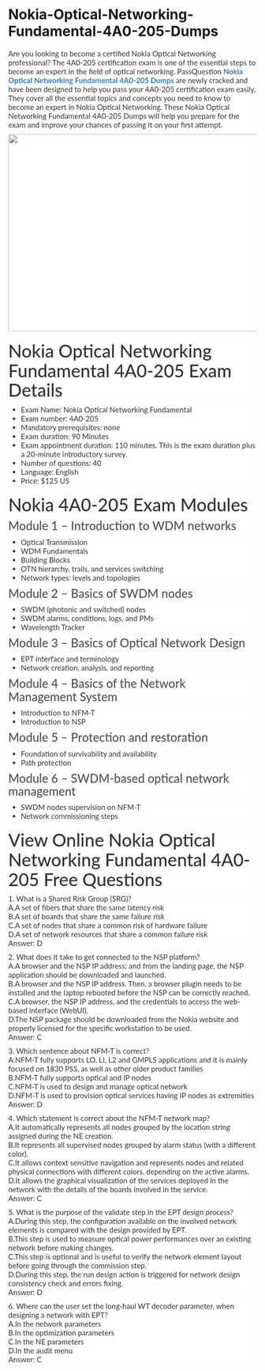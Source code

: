 # Nokia-Optical-Networking-Fundamental-4A0-205-Dumps
<p>
	<span style="font-size:12px;font-weight:normal;">
	<p style="box-sizing:border-box;margin-top:0px;margin-bottom:10px;color:#333333;font-family:Lato;font-size:15px;white-space:normal;background-color:#FFFFFF;">
		Are you looking to become a certified Nokia Optical Networking professional? The 4A0-205 certification exam is one of the essential steps to become an expert in the field of optical networking. PassQuestion&nbsp;<span style="box-sizing:border-box;font-weight:700;"><a href="https://www.passquestion.com/4a0-205.html" style="box-sizing:border-box;background-color:transparent;color:#337AB7;text-decoration-line:none;">Nokia Optical Networking Fundamental 4A0-205 Dumps</a></span>&nbsp;are newly cracked and have been designed to help you pass your 4A0-205 certification exam easily. They cover all the essential topics and concepts you need to know to become an expert in Nokia Optical Networking. These Nokia Optical Networking Fundamental 4A0-205 Dumps will help you prepare for the exam and improve your chances of passing it on your first attempt.
	</p>
	<p style="box-sizing:border-box;margin-top:0px;margin-bottom:10px;color:#333333;font-family:Lato;font-size:15px;white-space:normal;background-color:#FFFFFF;">
		<img alt="" src="https://www.passquestion.com/uploads/pqcom/images/20230221/d1f3a92b798807c8d487aa8ecd1ef6a1.png" style="box-sizing:border-box;vertical-align:middle;max-width:100%;height:399px;width:600px;" />
	</p>
	<h1 style="box-sizing:border-box;margin:20px 0px 10px;font-size:36px;font-family:Lato;font-weight:500;line-height:1.1;color:#333333;white-space:normal;background-color:#FFFFFF;">
		Nokia Optical Networking Fundamental 4A0-205 Exam Details
	</h1>
	<ul style="box-sizing:border-box;margin-top:0px;margin-bottom:10px;color:#333333;font-family:Lato;font-size:15px;white-space:normal;background-color:#FFFFFF;">
		<li style="box-sizing:border-box;">
			Exam Name: Nokia Optical Networking Fundamental
		</li>
		<li style="box-sizing:border-box;">
			Exam number: 4A0-205
		</li>
		<li style="box-sizing:border-box;">
			Mandatory prerequisites: none
		</li>
		<li style="box-sizing:border-box;">
			Exam duration: 90 Minutes
		</li>
		<li style="box-sizing:border-box;">
			Exam appointment duration: 110 minutes. This is the exam duration plus a 20-minute introductory survey.
		</li>
		<li style="box-sizing:border-box;">
			Number of questions: 40
		</li>
		<li style="box-sizing:border-box;">
			Language: English
		</li>
		<li style="box-sizing:border-box;">
			Price: $125 US
		</li>
	</ul>
	<h1 style="box-sizing:border-box;margin:20px 0px 10px;font-size:36px;font-family:Lato;font-weight:500;line-height:1.1;color:#333333;white-space:normal;background-color:#FFFFFF;">
		Nokia 4A0-205 Exam Modules
	</h1>
	<h3 style="box-sizing:border-box;font-family:Lato;font-weight:500;line-height:1.1;color:#505050;margin-top:0px;margin-bottom:10px;font-size:24px;white-space:normal;background-color:#FFFFFF;">
		Module 1 – Introduction to WDM networks
	</h3>
	<ul style="box-sizing:border-box;margin-top:0px;margin-bottom:10px;color:#333333;font-family:Lato;font-size:15px;white-space:normal;background-color:#FFFFFF;">
		<li style="box-sizing:border-box;">
			Optical Transmission
		</li>
		<li style="box-sizing:border-box;">
			WDM Fundamentals
		</li>
		<li style="box-sizing:border-box;">
			Building Blocks
		</li>
		<li style="box-sizing:border-box;">
			OTN hierarchy, trails, and services switching
		</li>
		<li style="box-sizing:border-box;">
			Network types: levels and topologies
		</li>
	</ul>
	<h3 style="box-sizing:border-box;font-family:Lato;font-weight:500;line-height:1.1;color:#505050;margin-top:0px;margin-bottom:10px;font-size:24px;white-space:normal;background-color:#FFFFFF;">
		Module 2 – Basics of SWDM nodes
	</h3>
	<ul style="box-sizing:border-box;margin-top:0px;margin-bottom:10px;color:#333333;font-family:Lato;font-size:15px;white-space:normal;background-color:#FFFFFF;">
		<li style="box-sizing:border-box;">
			SWDM (photonic and switched) nodes
		</li>
		<li style="box-sizing:border-box;">
			SWDM alarms, conditions, logs, and PMs
		</li>
		<li style="box-sizing:border-box;">
			Wavelength Tracker
		</li>
	</ul>
	<h3 style="box-sizing:border-box;font-family:Lato;font-weight:500;line-height:1.1;color:#505050;margin-top:0px;margin-bottom:10px;font-size:24px;white-space:normal;background-color:#FFFFFF;">
		Module 3 – Basics of Optical Network Design
	</h3>
	<ul style="box-sizing:border-box;margin-top:0px;margin-bottom:10px;color:#333333;font-family:Lato;font-size:15px;white-space:normal;background-color:#FFFFFF;">
		<li style="box-sizing:border-box;">
			EPT interface and terminology
		</li>
		<li style="box-sizing:border-box;">
			Network creation, analysis, and reporting
		</li>
	</ul>
	<h3 style="box-sizing:border-box;font-family:Lato;font-weight:500;line-height:1.1;color:#505050;margin-top:0px;margin-bottom:10px;font-size:24px;white-space:normal;background-color:#FFFFFF;">
		Module 4 – Basics of the Network Management System
	</h3>
	<ul style="box-sizing:border-box;margin-top:0px;margin-bottom:10px;color:#333333;font-family:Lato;font-size:15px;white-space:normal;background-color:#FFFFFF;">
		<li style="box-sizing:border-box;">
			Introduction to NFM-T
		</li>
		<li style="box-sizing:border-box;">
			Introduction to NSP
		</li>
	</ul>
	<h3 style="box-sizing:border-box;font-family:Lato;font-weight:500;line-height:1.1;color:#505050;margin-top:0px;margin-bottom:10px;font-size:24px;white-space:normal;background-color:#FFFFFF;">
		Module 5 – Protection and restoration
	</h3>
	<ul style="box-sizing:border-box;margin-top:0px;margin-bottom:10px;color:#333333;font-family:Lato;font-size:15px;white-space:normal;background-color:#FFFFFF;">
		<li style="box-sizing:border-box;">
			Foundation of survivability and availability
		</li>
		<li style="box-sizing:border-box;">
			Path protection
		</li>
	</ul>
	<h3 style="box-sizing:border-box;font-family:Lato;font-weight:500;line-height:1.1;color:#505050;margin-top:0px;margin-bottom:10px;font-size:24px;white-space:normal;background-color:#FFFFFF;">
		Module 6 – SWDM-based optical network management
	</h3>
	<ul style="box-sizing:border-box;margin-top:0px;margin-bottom:10px;color:#333333;font-family:Lato;font-size:15px;white-space:normal;background-color:#FFFFFF;">
		<li style="box-sizing:border-box;">
			SWDM nodes supervision on NFM-T
		</li>
		<li style="box-sizing:border-box;">
			Network commissioning steps
		</li>
	</ul>
	<h1 style="box-sizing:border-box;margin:20px 0px 10px;font-size:36px;font-family:Lato;font-weight:500;line-height:1.1;color:#333333;white-space:normal;background-color:#FFFFFF;">
		View Online Nokia Optical Networking Fundamental 4A0-205 Free Questions
	</h1>
	<p style="box-sizing:border-box;margin-top:0px;margin-bottom:10px;color:#333333;font-family:Lato;font-size:15px;white-space:normal;background-color:#FFFFFF;">
		1. What is a Shared Risk Group (SRG)?<br style="box-sizing:border-box;" />
A.A set of fibers that share the same latency risk<br style="box-sizing:border-box;" />
B.A set of boards that share the same failure risk<br style="box-sizing:border-box;" />
C.A set of nodes that share a common risk of hardware failure<br style="box-sizing:border-box;" />
D.A set of network resources that share a common failure risk<br style="box-sizing:border-box;" />
Answer: D
	</p>
	<p style="box-sizing:border-box;margin-top:0px;margin-bottom:10px;color:#333333;font-family:Lato;font-size:15px;white-space:normal;background-color:#FFFFFF;">
		2. What does it take to get connected to the NSP platform?<br style="box-sizing:border-box;" />
A.A browser and the NSP IP address; and from the landing page, the NSP application should be downloaded and launched.<br style="box-sizing:border-box;" />
B.A browser and the NSP IP address. Then, a browser plugin needs to be installed and the laptop rebooted before the NSP can be correctly reached.<br style="box-sizing:border-box;" />
C.A browser, the NSP IP address, and the credentials to access the web-based interface (WebUI).<br style="box-sizing:border-box;" />
D.The NSP package should be downloaded from the Nokia website and properly licensed for the specific workstation to be used.<br style="box-sizing:border-box;" />
Answer: C
	</p>
	<p style="box-sizing:border-box;margin-top:0px;margin-bottom:10px;color:#333333;font-family:Lato;font-size:15px;white-space:normal;background-color:#FFFFFF;">
		3. Which sentence about NFM-T is correct?<br style="box-sizing:border-box;" />
A.NFM-T fully supports LO, LI, L2 and GMPLS applications and it is mainly focused on 1830 PSS, as well as other older product families<br style="box-sizing:border-box;" />
B.NFM-T fully supports optical and IP nodes<br style="box-sizing:border-box;" />
C.NFM-T is used to design and manage optical network<br style="box-sizing:border-box;" />
D.NFM-T is used to provision optical services having IP nodes as extremities<br style="box-sizing:border-box;" />
Answer: D
	</p>
	<p style="box-sizing:border-box;margin-top:0px;margin-bottom:10px;color:#333333;font-family:Lato;font-size:15px;white-space:normal;background-color:#FFFFFF;">
		4. Which statement is correct about the NFM-T network map?<br style="box-sizing:border-box;" />
A.It automatically represents all nodes grouped by the location string assigned during the NE creation.<br style="box-sizing:border-box;" />
B.It represents all supervised nodes grouped by alarm status (with a different color).<br style="box-sizing:border-box;" />
C.It allows context sensitive navigation and represents nodes and related physical connections with different colors. depending on the active alarms.<br style="box-sizing:border-box;" />
D.It allows the graphical visualization of the services deployed in the network with the details of the boards involved in the service.<br style="box-sizing:border-box;" />
Answer: C
	</p>
	<p style="box-sizing:border-box;margin-top:0px;margin-bottom:10px;color:#333333;font-family:Lato;font-size:15px;white-space:normal;background-color:#FFFFFF;">
		5. What is the purpose of the validate step in the EPT design process?<br style="box-sizing:border-box;" />
A.During this step, the configuration available on the involved network elements is compared with the design provided by EPT.<br style="box-sizing:border-box;" />
B.This step is used to measure optical power performances over an existing network before making changes.<br style="box-sizing:border-box;" />
C.This step is optional and is useful to verify the network element layout before going through the commission step.<br style="box-sizing:border-box;" />
D.During this step, the run design action is triggered for network design consistency check and errors fixing.<br style="box-sizing:border-box;" />
Answer: D
	</p>
	<p style="box-sizing:border-box;margin-top:0px;margin-bottom:10px;color:#333333;font-family:Lato;font-size:15px;white-space:normal;background-color:#FFFFFF;">
		6. Where can the user set the long-haul WT decoder parameter, when designing a network with EPT?<br style="box-sizing:border-box;" />
A.In the network parameters<br style="box-sizing:border-box;" />
B.In the optimization parameters<br style="box-sizing:border-box;" />
C.In the NE parameters<br style="box-sizing:border-box;" />
D.In the audit menu<br style="box-sizing:border-box;" />
Answer: C
	</p>
</span>
</p>
<p>
	<br />
</p>
